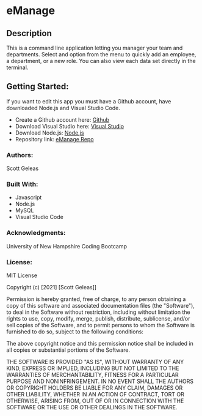 # eManage  

 ## Description

This is a command line application letting you manager your team and departments. Select and option from the menu to quickly add an employee, a department, or a new role. You can also view each data set directly in the terminal.

 ## Getting Started:

If you want to edit this app you must have a Github account, have downloaded Node.js and Visual Studio Code.

- Create a Github account here: [Github](https://github.com/)
- Download Visual Studio here: [Visual Studio](https://code.visualstudio.com/download/)
- Download Node.js: [Node.js](https://nodejs.org/en/download/https://nodejs.org/en/download/)
- Repository link: [eManage Repo](https://github.com/scottgeleas/eManage)

 ### Authors:

 Scott Geleas

 ### Built With:

- Javascript
- Node.js
- MySQL
- Visual Studio Code

 ### Acknowledgments:

University of New Hampshire Coding Bootcamp

 ### License: 
 
MIT License

Copyright (c) [2021] [Scott Geleas]]

Permission is hereby granted, free of charge, to any person obtaining a copy
of this software and associated documentation files (the "Software"), to deal
in the Software without restriction, including without limitation the rights
to use, copy, modify, merge, publish, distribute, sublicense, and/or sell
copies of the Software, and to permit persons to whom the Software is
furnished to do so, subject to the following conditions:

The above copyright notice and this permission notice shall be included in all
copies or substantial portions of the Software.

THE SOFTWARE IS PROVIDED "AS IS", WITHOUT WARRANTY OF ANY KIND, EXPRESS OR
IMPLIED, INCLUDING BUT NOT LIMITED TO THE WARRANTIES OF MERCHANTABILITY,
FITNESS FOR A PARTICULAR PURPOSE AND NONINFRINGEMENT. IN NO EVENT SHALL THE
AUTHORS OR COPYRIGHT HOLDERS BE LIABLE FOR ANY CLAIM, DAMAGES OR OTHER
LIABILITY, WHETHER IN AN ACTION OF CONTRACT, TORT OR OTHERWISE, ARISING FROM,
OUT OF OR IN CONNECTION WITH THE SOFTWARE OR THE USE OR OTHER DEALINGS IN THE
SOFTWARE.